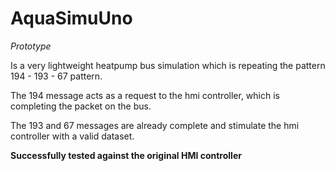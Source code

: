 # AquaSimuUno

*Prototype*

Is a very lightweight heatpump bus simulation which is repeating the pattern 194 - 193 - 67 pattern.

The 194 message acts as a request to the hmi controller, which is completing the packet on the bus. 

The 193 and 67 messages are already complete and stimulate the hmi controller with a valid dataset.

**Successfully tested against the original HMI controller**